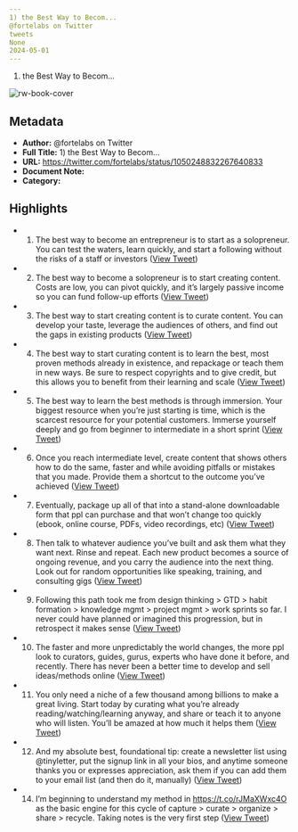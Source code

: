 ```yaml
---
1) the Best Way to Becom...
@fortelabs on Twitter
tweets
None
2024-05-01
---
```

1) the Best Way to Becom...

![rw-book-cover](https://pbs.twimg.com/profile_images/1527701676521672707/YXvJP3ac.jpg)

## Metadata
- **Author:** @fortelabs on Twitter
- **Full Title:** 1) the Best Way to Becom...
- **URL:** https://twitter.com/fortelabs/status/1050248832267640833
- **Document Note:** 
- **Category:**

## Highlights
- 1) The best way to become an entrepreneur is to start as a solopreneur. You can test the waters, learn quickly, and start a following without the risks of a staff or investors ([View Tweet](https://twitter.com/fortelabs/status/1050248832267640833))
- 2) The best way to become a solopreneur is to start creating content. Costs are low, you can pivot quickly, and it’s largely passive income so you can fund follow-up efforts ([View Tweet](https://twitter.com/fortelabs/status/1050248833177772032))
- 3) The best way to start creating content is to curate content. You can develop your taste, leverage the audiences of others, and find out the gaps in existing products ([View Tweet](https://twitter.com/fortelabs/status/1050248834566172673))
- 4) The best way to start curating content is to learn the best, most proven methods already in existence, and repackage or teach them in new ways. Be sure to respect copyrights and to give credit, but this allows you to benefit from their learning and scale ([View Tweet](https://twitter.com/fortelabs/status/1050248835660832768))
- 5) The best way to learn the best methods is through immersion. Your biggest resource when you’re just starting is time, which is the scarcest resource for your potential customers. Immerse yourself deeply and go from beginner to intermediate in a short sprint ([View Tweet](https://twitter.com/fortelabs/status/1050248836642271232))
- 6) Once you reach intermediate level, create content that shows others how to do the same, faster and while avoiding pitfalls or mistakes that you made. Provide them a shortcut to the outcome you’ve achieved ([View Tweet](https://twitter.com/fortelabs/status/1050248837636354048))
- 7) Eventually, package up all of that into a stand-alone downloadable form that ppl can purchase and that won’t change too quickly (ebook, online course, PDFs, video recordings, etc) ([View Tweet](https://twitter.com/fortelabs/status/1050248838609391617))
- 8) Then talk to whatever audience you’ve built and ask them what they want next. Rinse and repeat. Each new product becomes a source of ongoing revenue, and you carry the audience into the next thing. Look out for random opportunities like speaking, training, and consulting gigs ([View Tweet](https://twitter.com/fortelabs/status/1050248839586693120))
- 9) Following this path took me from design thinking > GTD > habit formation > knowledge mgmt > project mgmt > work sprints so far. I never could have planned or imagined this progression, but in retrospect it makes sense ([View Tweet](https://twitter.com/fortelabs/status/1050250281902993408))
- 10) The faster and more unpredictably the world changes, the more ppl look to curators, guides, gurus, experts who have done it before, and recently. There has never been a better time to develop and sell ideas/methods online ([View Tweet](https://twitter.com/fortelabs/status/1050250722808197120))
- 11) You only need a niche of a few thousand among billions to make a great living. Start today by curating what you’re already reading/watching/learning anyway, and share or teach it to anyone who will listen. You’ll be amazed at how much it helps them ([View Tweet](https://twitter.com/fortelabs/status/1050251111691476992))
- 12) And my absolute best, foundational tip: create a newsletter list using @tinyletter, put the signup link in all your bios, and anytime someone thanks you or expresses appreciation, ask them if you can add them to your email list (and then do it, manually) ([View Tweet](https://twitter.com/fortelabs/status/1050251567130001408))
- 14) I’m beginning to understand my method in https://t.co/rJMaXWxc4O as the basic engine for this cycle of capture > curate > organize > share > recycle. Taking notes is the very first step ([View Tweet](https://twitter.com/fortelabs/status/1050253326837637120))
